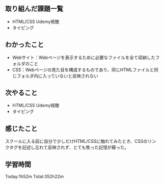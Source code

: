 ## 取り組んだ課題一覧
 - HTML/CSS Udemy視聴
 - タイピング
## わかったこと
 - Webサイト：Webページを表示するために必要なファイルを全て収納したフォルダのこと
 - CSS：Webページの見た目を構成するものであり、同じHTMLファイルと同じフォルダ内に入っていないと反映されない
## 次やること
 - HTML/CSS Udemy視聴
 - タイピング
## 感じたこと
スクールに入る前に自分で少しだけHTML/CSSに触れてみたとき、CSSのリンクタグを記述し忘れて反映されず、とても焦った記憶が蘇った。
## 学習時間
Today:1h52m  Total:352h22m